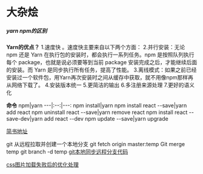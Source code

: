 # 大杂烩

##### yarn npm的区别

**Yarn的优点？**
1.速度快 。速度快主要来自以下两个方面：
2.并行安装：无论 npm 还是 Yarn 在执行包的安装时，都会执行一系列任务。npm 是按照队列执行每个 package，也就是说必须要等到当前 package 安装完成之后，才能继续后面的安装。而 Yarn 是同步执行所有任务，提高了性能。
3.离线模式：如果之前已经安装过一个软件包，用Yarn再次安装时之间从缓存中获取，就不用像npm那样再从网络下载了。
4.安装版本统一
5.更简洁的输出
6.多注册来源处理
7.更好的语义化

**命令**
npm|yarn
---|:--:|---:
npm install|yarn
npm install react --save|yarn add react
npm uninstall react --save|yarn remove react
npm install react --save-dev|yarn add react --dev
npm update --save|yarn upgrade

[简书地址](https://www.jianshu.com/p/254794d5e741 "yarn npm的区别")

git 从远程拉取并创建一个本地分支
git fetch origin master:temp
Git merge temp
git branch -d temp
[git本地同步远程分支代码](https://blog.csdn.net/loongshawn/article/details/78864039)

[css图片加载失败后的优化处理](https://www.zhangxinxu.com/wordpress/2020/10/css-style-image-load-fail/)